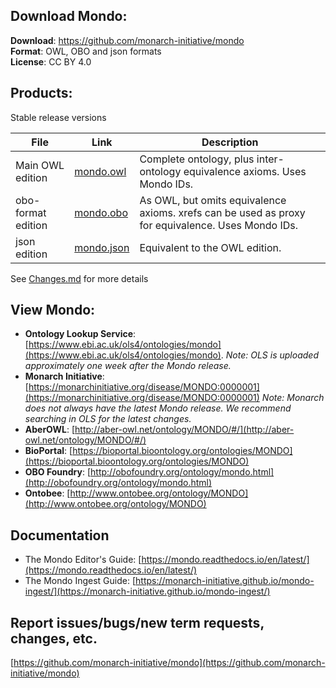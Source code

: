 ---
---
## Download Mondo:

**Download**: https://github.com/monarch-initiative/mondo  
**Format**: OWL, OBO and json formats  
**License**: CC BY 4.0  

## Products:

Stable release versions 

File | Link | Description
--- | --- | ---
Main OWL edition | [mondo.owl](http://purl.obolibrary.org/obo/mondo.owl)| Complete ontology, plus inter-ontology equivalence axioms. Uses Mondo IDs.
obo-format edition | [mondo.obo](http://purl.obolibrary.org/obo/mondo.obo) | As OWL, but omits equivalence axioms. xrefs can be used as proxy for equivalence. Uses Mondo IDs.
json edition | [mondo.json](http://purl.obolibrary.org/obo/mondo.json) | Equivalent to the OWL edition.
 

See [Changes.md](https://github.com/monarch-initiative/mondo/blob/master/Changes.md) for more details


## View Mondo:

- **Ontology Lookup Service**: [https://www.ebi.ac.uk/ols4/ontologies/mondo](https://www.ebi.ac.uk/ols4/ontologies/mondo). _Note: OLS is uploaded approximately one week after the Mondo release._
- **Monarch Initiative**: [https://monarchinitiative.org/disease/MONDO:0000001](https://monarchinitiative.org/disease/MONDO:0000001) _Note: Monarch does not always have the latest Mondo release. We recommend searching in OLS for the latest changes._
- **AberOWL**: [http://aber-owl.net/ontology/MONDO/#/](http://aber-owl.net/ontology/MONDO/#/)
- **BioPortal**: [https://bioportal.bioontology.org/ontologies/MONDO](https://bioportal.bioontology.org/ontologies/MONDO)
- **OBO Foundry**: [http://obofoundry.org/ontology/mondo.html](http://obofoundry.org/ontology/mondo.html)
- **Ontobee**: [http://www.ontobee.org/ontology/MONDO](http://www.ontobee.org/ontology/MONDO)


## Documentation
- The Mondo Editor's Guide: [https://mondo.readthedocs.io/en/latest/](https://mondo.readthedocs.io/en/latest/)
- The Mondo Ingest Guide: [https://monarch-initiative.github.io/mondo-ingest/](https://monarch-initiative.github.io/mondo-ingest/)


## Report issues/bugs/new term requests, changes, etc.

[https://github.com/monarch-initiative/mondo](https://github.com/monarch-initiative/mondo)

